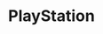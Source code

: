 ---
title: PlayStation
slug: playstation
shortname: PS1
company: sony
logo: '<path d="M60.352,19.5373333 L60.352,30.0203333 L60.352,40.5023333 L62.1883333,40.5023333 L64.0243333,40.5023333 L64.0243333,31.145 L64.0243333,21.7876667 L66.278,21.7876667 C67.904,21.7876667 68.6376667,21.8316667 68.9136667,21.9466667 C69.459,22.175 70.0196667,22.8683333 70.2496667,23.594 C70.3706667,23.9753333 70.4696667,24.8016667 70.505,25.7183333 C70.578,27.5966667 70.3606667,28.7633333 69.7873333,29.52 C69.189,30.3106667 68.8236667,30.4346667 67.1336667,30.4346667 L65.6826667,30.4346667 L65.6826667,31.5713333 L65.6826667,32.711 L67.962,32.667 L70.2426667,32.622 L71.0493333,32.241 C72.5233333,31.5453333 73.593,30.1233333 74.0253333,28.291 C74.2663333,27.2683333 74.2623333,24.981 74.0173333,23.883 C73.782,22.8273333 73.2916667,21.7646667 72.7403333,21.1213333 C72.5103333,20.852 72.064,20.4666667 71.7526667,20.2656667 C70.684,19.5803333 70.2716667,19.5373333 65.064,19.5373333 L60.352,19.5373333 Z M76.579,19.5373333 L76.579,30.0203333 L76.579,40.5023333 L78.4153333,40.5023333 L80.2513333,40.5023333 L80.2513333,30.0203333 L80.2513333,19.5373333 L78.4153333,19.5373333 L76.579,19.5373333 Z M122.625333,19.5373333 C120.981333,19.5373333 119.289,19.5953333 118.864667,19.6633333 C117.91,19.8153333 116.794333,20.3206667 116.163,20.892 C115.526667,21.4663333 114.983,22.33 114.69,23.2376667 C114.507,23.802 114.449667,24.3163333 114.441667,25.4003333 C114.431667,26.8953333 114.558,27.5316667 115.071333,28.5383333 C115.405333,29.1936667 116.296,30.1393333 116.907333,30.4926667 C117.617,30.904 118.525667,31.122 120.086667,31.248 C121.274333,31.3443333 121.551667,31.4033333 121.938,31.6593333 C122.242,31.8596667 122.508333,32.1886667 122.733333,32.647 C123.050667,33.2926667 123.068667,33.4266667 123.066667,34.8156667 C123.065667,36.2006667 123.045667,36.3376667 122.740333,36.919 C122.534333,37.3133333 122.236,37.6596667 121.923,37.8666667 L121.430667,38.193 L118.310333,38.23 L115.193333,38.263 L115.193333,39.3846667 L115.193333,40.5023333 L118.738667,40.5023333 C120.896333,40.5023333 122.533333,40.4493333 122.914667,40.3693333 C124.365667,40.0633333 125.573333,39.1226667 126.159667,37.8406667 C126.654,36.762 126.828333,35.652 126.763333,33.987 C126.696,32.2316667 126.436,31.2763333 125.734333,30.2273333 C124.864,28.9246667 123.890333,28.4773333 121.415667,28.251 C120.5,28.167 119.562333,28.019 119.331,27.922 C118.821667,27.7056667 118.345333,27.1623333 118.136333,26.559 C117.928333,25.9646667 117.931333,24.2413333 118.143333,23.514 C118.351333,22.7943333 118.984,22.133 119.650333,21.9326667 C119.971667,21.8356667 121.053333,21.7886667 122.873667,21.7886667 L125.616333,21.7886667 L125.616333,20.663 L125.616333,19.5373333 L122.625333,19.5373333 Z M164.822,19.5373333 L164.822,21.0773333 L164.822,22.6173333 L166.658333,22.6173333 L168.494667,22.6173333 L168.494667,21.0773333 L168.494667,19.5373333 L166.658333,19.5373333 L164.822,19.5373333 Z M129.514,21.9056667 L129.552,29.457 C129.584,36.89 129.589,37.019 129.844333,37.6936667 C129.986333,38.0696667 130.290667,38.6333333 130.520667,38.9473333 C130.992,39.589 131.604333,40.038 132.379,40.3093333 C132.752333,40.4403333 133.384667,40.4913333 134.588667,40.4953333 L136.276667,40.5023333 L136.276667,39.3776667 L136.276667,38.253 L135.174,38.253 C134.124333,38.253 134.054,38.238 133.756,37.9266667 C133.570667,37.7336667 133.389667,37.3563333 133.316667,37.008 C133.235667,36.6316667 133.202667,34.6743333 133.223667,31.6183333 L133.256667,26.822 L135.241,26.788 L137.224333,26.755 L137.224333,25.6343333 L137.224333,24.5116667 L135.211,24.5116667 L133.197667,24.5116667 L133.197667,23.2086667 L133.197667,21.9056667 L131.358333,21.9056667 L129.514,21.9056667 Z M154.872333,21.9056667 L154.872333,29.364 C154.872333,36.5776667 154.881333,36.849 155.117667,37.5673333 C155.397667,38.422 155.969,39.2696667 156.590667,39.743 C156.827667,39.924 157.297,40.1683333 157.634333,40.2833333 C158.103667,40.4453333 158.629,40.4953333 159.876667,40.4983333 L161.505,40.5023333 L161.505,39.3766667 L161.505,38.252 L160.454,38.252 C159.575667,38.252 159.353333,38.214 159.096333,38.0106667 C158.926,37.8776667 158.733,37.5713333 158.666,37.3303333 C158.591,37.06 158.544,34.9306667 158.544,31.8256667 L158.544,26.762 L160.561333,26.762 L162.578667,26.762 L162.545667,25.6663333 L162.511667,24.5706667 L160.527333,24.5376667 L158.545,24.5036667 L158.545,23.2046667 L158.545,21.9056667 L156.708667,21.9056667 L154.872333,21.9056667 Z M151.634,24.4816667 L147.713333,24.5456667 C143.498667,24.6096667 143.062333,24.6616667 141.824333,25.289 C140.440667,25.9906667 139.476,27.3526667 139.038667,29.2196667 C138.855333,29.9993333 138.823333,30.6696667 138.823333,33.6316667 C138.823333,36.996 138.833333,37.1523333 139.093667,37.7966667 C139.619,39.0936667 140.400333,39.895 141.525333,40.2833333 C142.021667,40.4553333 142.539,40.4943333 144.242,40.4973333 L146.345667,40.5013333 L146.345667,39.3756667 L146.345667,38.251 L144.872667,38.251 C143.477667,38.251 143.382667,38.234 143.051333,37.9546667 C142.831,37.7706667 142.653,37.4623333 142.57,37.1333333 C142.405,36.4796667 142.397,31.3263333 142.559,30.0783333 C142.788,28.305 143.188333,27.4746667 144.021,27.0283333 C144.308,26.8753333 144.802333,26.82 146.197333,26.784 L148.003667,26.736 L148.003667,33.6206667 L148.003667,40.5023333 L149.9,40.5023333 L151.794333,40.5023333 L151.794333,36.0783333 C151.794333,33.6466667 151.756333,30.0413333 151.713333,28.069 L151.634,24.4816667 Z M96.0043333,24.4856667 L92.0666667,24.5446667 C87.7866667,24.6106667 87.1713333,24.6886667 86.0033333,25.315 C84.6453333,26.0416667 83.677,27.4776667 83.2676667,29.368 C83.0073333,30.5686667 82.8863333,35.486 83.0863333,36.674 C83.2606667,37.7116667 83.746,38.7563333 84.3263333,39.3466667 C84.7536667,39.781 85.462,40.2103333 86.0543333,40.3903333 C86.2176667,40.4403333 87.3233333,40.4843333 88.512,40.4903333 L90.6736667,40.5013333 L90.6736667,39.3756667 L90.6736667,38.252 L89.1596667,38.252 C87.4523333,38.252 87.2283333,38.171 86.906,37.4373333 C86.762,37.11 86.706,36.4676667 86.669,34.7356667 C86.616,32.274 86.787,29.603 87.054,28.7163333 C87.2933333,27.92 87.7396667,27.3083333 88.264,27.0513333 C88.6473333,26.8633333 88.9993333,26.827 90.4953333,26.825 L92.2716667,26.821 L92.3016667,33.6616667 L92.3316667,40.5013333 L94.168,40.5013333 L96.0043333,40.5013333 L96.0043333,32.492 L96.0043333,24.4856667 Z M99.958,24.5116667 C98.8913333,24.5116667 98.0196667,24.5256667 98.0216667,24.5416667 C98.0236667,24.5576667 99.2413333,28.133 100.727333,32.489 L103.430333,40.4093333 L101.908333,44.333 C101.071667,46.4936667 100.387333,48.2756667 100.387333,48.2936667 C100.387333,48.3116667 101.113667,48.3116667 102.001333,48.2936667 L103.615333,48.2606667 L108.333667,36.4156667 C110.930333,29.9013333 113.057,24.5576667 113.057,24.5416667 C113.058,24.5256667 112.291333,24.5116667 111.350667,24.5116667 C110.11,24.5116667 109.614667,24.5526667 109.548333,24.6606667 C109.498333,24.7416667 108.590667,27.0443333 107.535,29.779 C106.479333,32.514 105.567667,34.7666667 105.506667,34.7876667 C105.444667,34.8076667 104.606,32.504 103.645333,29.668 L101.898333,24.5116667 L99.958,24.5116667 Z M164.822,24.5116667 L164.822,32.507 L164.822,40.5013333 L166.658333,40.5013333 L168.494667,40.5013333 L168.494667,32.507 L168.494667,24.5116667 L166.658333,24.5116667 L164.822,24.5116667 Z M187.031333,24.5706667 L186.996333,32.536 L187.001333,32.536 L186.967333,40.5013333 L188.866667,40.5013333 L190.761667,40.5013333 L190.761667,33.6206667 L190.761667,26.736 L192.567,26.784 C194.485333,26.834 194.805667,26.9143333 195.344,27.4906667 C195.766333,27.943 196.068333,28.7663333 196.202667,29.8373333 C196.272667,30.3976667 196.328667,32.9723333 196.328667,35.6713333 L196.328667,40.5013333 L198.165,40.5013333 L200,40.5013333 L199.996,35.7933333 C199.996,30.8 199.908,29.615 199.426667,28.261 C198.772333,26.42 197.567333,25.328 195.607,24.7966667 C194.958667,24.6206667 194.266333,24.5896667 190.939,24.5816667 L187.031333,24.5706667 Z M177.748,24.6046667 C176.712333,24.6046667 175.679667,24.7346667 174.939,24.989 C173.951333,25.329 173.332,25.7263333 172.709333,26.418 C172.035,27.1683333 171.546667,28.185 171.259667,29.427 C171.083333,30.1883333 171.042333,30.828 171.052333,32.684 C171.062333,34.6373333 171.101333,35.1366667 171.311667,35.9083333 C171.668667,37.2183333 172.135,38.1006667 172.843667,38.8183333 C173.542,39.5236667 174.573667,40.0653333 175.735667,40.3283333 C176.258,40.4463333 176.982333,40.4833333 178.089333,40.4543333 C179.998333,40.4033333 180.906,40.1583333 182.02,39.3956667 C182.953333,38.7573333 183.66,37.7506667 184.060333,36.4826667 C184.631667,34.6723333 184.732667,31.6883333 184.293333,29.487 C184.080333,28.4173333 183.561,27.2573333 182.982667,26.551 C182.439,25.8876667 181.548667,25.306 180.596,24.989 C179.825333,24.7346667 178.782667,24.6046667 177.748,24.6046667 Z M177.792,26.81 C178.329333,26.81 178.868667,26.9143333 179.291,27.1283333 C179.842333,27.4076667 180.189667,27.895 180.489667,28.8156667 C180.687,29.418 180.736,29.9663333 180.783,31.9586667 C180.843,34.5603333 180.724,35.7863333 180.319667,36.711 C180.035333,37.3643333 179.575333,37.8716667 179.069,38.0876667 C178.852667,38.18 178.283333,38.251 177.755,38.251 C177.006333,38.251 176.719333,38.198 176.301,37.9776667 C175.971667,37.8036667 175.654667,37.5053333 175.449333,37.1743333 C174.914,36.3096667 174.738,35.177 174.731,32.625 C174.725,30.1953333 174.85,29.2186667 175.298333,28.231 C175.449333,27.896 175.755667,27.4866667 175.982667,27.3123333 C176.414,26.9843333 177.101667,26.81 177.792,26.81 Z M37.6666667,34.6666667 C38.6416383,34.7214457 39.5133687,34.6978547 40.3333333,34.6666667 C43.2486697,34.6774625 46.127864,35.0333264 49,36 C49.4056667,36.0541358 49.9264617,36.265255 50.3333333,36.3333333 C51.416736,36.7838566 52.372595,37.2060951 53,38 C53.596463,38.309273 53.992267,38.8726574 54,39.6666667 C54.025117,40.039411 53.7875547,40.5416189 53.3333333,41 C52.8000473,41.6523939 51.9443413,42.1502034 51,42.6666667 C50.170434,43.0498593 49.1873337,43.3501443 48.3333333,43.6666667 C42.3745357,45.802406 36.5204007,47.8996037 30.6666667,50 C30.6666667,48.3634263 30.6690703,46.7272523 30.6666667,45 C30.6754801,45.026303 30.6394251,44.9123467 30.6666667,45 C35.1859643,43.3133583 39.6387603,41.7271653 44,40 C44.6940757,39.916658 45.3426657,39.7539202 46,39.3333333 C46.062965,39.182139 46.2676773,38.9214388 46,38.6666667 C46.0581577,38.3944404 45.8025677,38.2580926 45.6666667,38 C44.9007913,37.8930322 44.1748833,37.8418518 43.3333333,37.6666667 C42.355707,37.8298564 41.2355973,37.9666041 40.3333333,38.3333333 C37.0075443,39.4312437 33.840711,40.554414 30.6666667,41.6666667 C30.6678685,39.9030632 30.6666667,38.1469351 30.6666667,36.3333333 C32.9641732,35.585915 35.361432,35.0985014 37.6666667,34.6666667 Z M20.3333333,9 C22.6732647,9.43421293 24.9716704,10.0545171 27.3333333,10.6666667 C28.56737,11.0796096 29.8722482,11.471276 31.3333333,12 C33.2052957,12.534541 35.233066,13.2661818 37,14.3333333 C37.9038947,14.857103 38.6974397,15.4217389 39.3333333,16 C40.110492,16.8257735 40.7120373,17.6743179 41,18.6666667 C41.9578387,20.2708476 42.233264,22.1401104 42.3333333,24 C42.3530143,25.1772151 42.3506193,26.3868083 42,27.6666667 C41.9390777,28.5992265 41.6069703,29.6135829 41,30.6666667 C40.5667403,31.2963569 39.888555,31.9786915 39,32.3333333 C38.2759187,32.8423458 37.3718047,33.0443423 36.3333333,33 C35.118505,33.0407636 33.8008533,32.6093341 32.6666667,32 C32.5602412,28.0071541 32.5790021,23.9692125 32.6666667,20 C32.5638337,19.2020157 32.6137297,18.4640128 32.3333333,17.6666667 C32.3622542,17.1852319 32.1335313,16.6225842 31.6666667,16.3333333 C31.4018575,15.9816032 31.023846,15.8336845 30.6666667,15.6666667 C30.2594405,15.6809942 29.8494956,15.8436252 29.6666667,16 C29.216017,16.643261 29.1122335,17.2969661 29,18 C29.0910776,28.7177205 29.0982626,39.5261234 29,50.3333333 C26.1723658,49.4120227 23.2532548,48.4899167 20.3333333,47.6666667 C20.332148,34.7104157 20.3333455,21.8554067 20.3333333,9 Z M7.33333333,36.3333333 C11.0845558,35.0325678 14.8709838,33.6743797 18.6666667,32.3333333 C18.6689423,33.8254667 18.6629782,35.3179986 18.6666667,36.6666667 C18.6629782,37.0138402 18.6760993,37.2171499 18.6666667,37.3333333 C15.6534777,38.4836493 12.6622673,39.5675688 9.66666667,40.6666667 C9.2527724,40.7965955 8.82693347,40.9747904 8.66666667,41.3333333 C8.35775517,41.4416053 8.2364845,41.6616581 8.33333333,42 C8.42057733,42.1268784 8.67663737,42.2636141 9,42.3333333 C9.56966657,42.6351527 10.2877479,42.673024 11,42.6666667 C11.7676476,42.6929563 12.5509368,42.6343553 13.3333333,42.3333333 C13.8316345,42.3636743 14.3286454,42.1890672 14.6666667,42 C16.1003899,41.5392737 17.3798948,41.0720601 18.6666667,40.6666667 C18.6709304,41.8745353 18.6629782,43.137447 18.6666667,44.3333333 C18.6613878,44.6531003 18.6768945,44.907038 18.6666667,45 C17.0781098,45.4420217 15.4856869,45.6345677 14,45.6666667 C10.6650786,45.7326347 7.43649573,45.2327323 4.33333333,44.3333333 C3.37333213,43.931949 2.37612943,43.5440663 1.66666667,43 C1.07714171,42.5470517 0.664423853,42.0969799 0.333333333,41.6666667 C0.278743385,41.074452 0.291466865,40.5326916 0.666666667,40 C0.72167951,39.6289603 1.09066041,39.2721718 1.33333333,39 C2.43736118,38.3441231 3.47432474,37.8478084 4.66666667,37.3333333 C5.4305597,37.017428 6.3697115,36.7160514 7.33333333,36.3333333 Z" />'
disc: true
cartridge: false
color: gray-500
order: 5
---